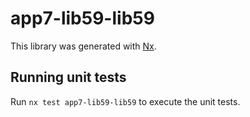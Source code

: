 # app7-lib59-lib59

This library was generated with [Nx](https://nx.dev).

## Running unit tests

Run `nx test app7-lib59-lib59` to execute the unit tests.
